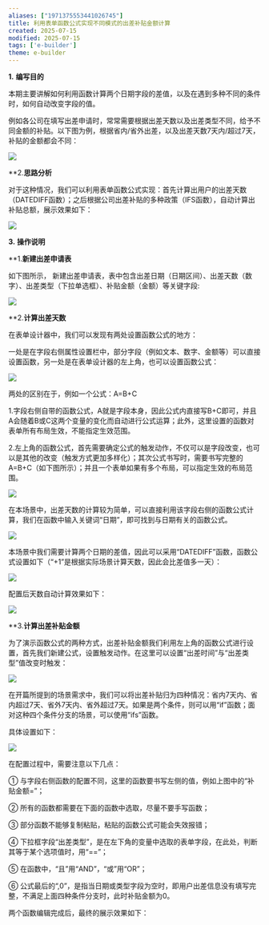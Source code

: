```yaml
---
aliases: ["1971375553441026745"]
title: 利用表单函数公式实现不同模式的出差补贴金额计算
created: 2025-07-15
modified: 2025-07-15
tags: ['e-builder']
theme: e-builder
---
```


**1.** **编写目的**

本期主要讲解如何利用函数计算两个日期字段的差值，以及在遇到多种不同的条件时，如何自动改变字段的值。

例如各公司在填写出差申请时，常常需要根据出差天数以及出差类型不同，给予不同金额的补贴。以下图为例，根据省内/省外出差，以及出差天数7天内/超过7天，补贴的金额都会不同：

![](https://myhelpdoc.oss-cn-heyuan.aliyuncs.com/mdimages/4e0e297746980ec355f8c0d039709d79.jpg)

**2.**思路分析**

对于这种情况，我们可以利用表单函数公式实现：首先计算出用户的出差天数（DATEDIFF函数）；之后根据公司出差补贴的多种政策（IFS函数），自动计算出补贴总额，展示效果如下：

![](https://myhelpdoc.oss-cn-heyuan.aliyuncs.com/mdimages/986d0ab777edf037a8ccf4eb40825f91.jpg)

**3.** **操作说明**

**1.**新建出差申请表**

如下图所示， 新建出差申请表，表中包含出差日期（日期区间）、出差天数（数字）、出差类型（下拉单选框）、补贴金额（金额）等关键字段:

![](https://myhelpdoc.oss-cn-heyuan.aliyuncs.com/mdimages/9f8f6c1182361991151539497f5a2782.jpg)

**2.**计算出差天数**

在表单设计器中，我们可以发现有两处设置函数公式的地方：

一处是在字段右侧属性设置栏中，部分字段（例如文本、数字、金额等）可以直接设置函数，另一处是在表单设计器的左上角，也可以设置函数公式：

![](https://myhelpdoc.oss-cn-heyuan.aliyuncs.com/mdimages/c37fc163606c129ec929fad89709b337.jpg)

两处的区别在于，例如一个公式：A=B+C

1.字段右侧自带的函数公式，A就是字段本身，因此公式内直接写B+C即可，并且A会随着B或C这两个变量的变化而自动进行公式运算；此外，这里设置的函数对表单所有布局生效，不能指定生效范围。

2.左上角的函数公式，首先需要确定公式的触发动作，不仅可以是字段改变，也可以是其他的改变（触发方式更加多样化）；其次公式书写时，需要书写完整的A=B+C（如下图所示）；并且一个表单如果有多个布局，可以指定生效的布局范围。

![](https://myhelpdoc.oss-cn-heyuan.aliyuncs.com/mdimages/3165a6741cf52fcb8bdb5930083a2b06.jpg)

在本场景中，出差天数的计算较为简单，可以直接利用该字段右侧的函数公式计算，我们在函数中输入关键词“日期”，即可找到与日期有关的函数公式。

![](https://myhelpdoc.oss-cn-heyuan.aliyuncs.com/mdimages/5ff7b5a9abbd6957ae95264b85a943a9.jpg)

本场景中我们需要计算两个日期的差值，因此可以采用“DATEDIFF”函数，函数公式设置如下（“+1”是根据实际场景计算天数，因此会比差值多一天）：

![](https://myhelpdoc.oss-cn-heyuan.aliyuncs.com/mdimages/92a95063034ce60d2dcd935495497d67.jpg)

配置后天数自动计算效果如下：

![](https://myhelpdoc.oss-cn-heyuan.aliyuncs.com/mdimages/c576bdf2a4ca8f62c3c1ea79710ef52b.jpg)

**3.**计算出差补贴金额**

为了演示函数公式的两种方式，出差补贴金额我们利用左上角的函数公式进行设置，首先我们新建公式，设置触发动作。在这里可以设置“出差时间”与“出差类型”值改变时触发：

![](https://myhelpdoc.oss-cn-heyuan.aliyuncs.com/mdimages/207bf761d6d7845d6318acc67086b194.jpg)

在开篇所提到的场景需求中，我们可以将出差补贴归为四种情况：省内7天内、省内超过7天、省外7天内、省外超过7天。如果是两个条件，则可以用“if”函数；面对这种四个条件分支的场景，可以使用“ifs”函数。

具体设置如下：

![](https://myhelpdoc.oss-cn-heyuan.aliyuncs.com/mdimages/69e0e47a93d934a36fd1bc165e1e1cda.jpg)

在配置过程中，需要注意以下几点：

① 与字段右侧函数的配置不同，这里的函数要书写左侧的值，例如上图中的“补贴金额=”；

② 所有的函数都需要在下面的函数中选取，尽量不要手写函数；

③ 部分函数不能够复制粘贴，粘贴的函数公式可能会失效报错；

④ 下拉框字段“出差类型”，是在左下角的变量中选取的表单字段，在此处，判断其等于某个选项值时，用“==”；

⑤ 在函数中，“且”用“AND”，“或”用“OR”；

⑥ 公式最后的“,0”，是指当日期或类型字段为空时，即用户出差信息没有填写完整，不满足上面四种条件分支时，此时补贴金额为0。

两个函数编辑完成后，最终的展示效果如下：

